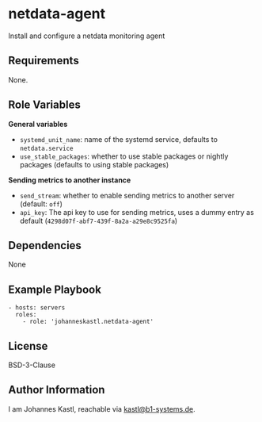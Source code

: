 netdata-agent
=========

Install and configure a netdata monitoring agent

Requirements
------------

None.

Role Variables
--------------

**General variables**
- `systemd_unit_name`: name of the systemd service, defaults to `netdata.service`
- `use_stable_packages`: whether to use stable packages or nightly packages (defaults to using stable packages)

**Sending metrics to another instance**
- `send_stream`: whether to enable sending metrics to another server (default: `off`)
- `api_key`: The api key to use for sending metrics, uses a dummy entry as default (`4298d07f-abf7-439f-8a2a-a29e8c9525fa`)

Dependencies
------------

None

Example Playbook
----------------

    - hosts: servers
      roles:
        - role: 'johanneskastl.netdata-agent'

License
-------

BSD-3-Clause

Author Information
------------------

I am Johannes Kastl, reachable via kastl@b1-systems.de.

